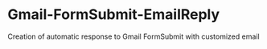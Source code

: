 # Gmail-FormSubmit-EmailReply
Creation of automatic response to Gmail FormSubmit with customized email
